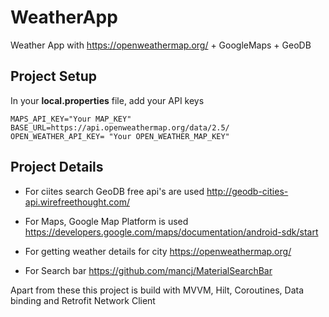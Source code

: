 # WeatherApp
Weather App with https://openweathermap.org/ + GoogleMaps + GeoDB

## Project Setup

In your **local.properties** file, add your API keys

```
MAPS_API_KEY="Your MAP_KEY"
BASE_URL=https://api.openweathermap.org/data/2.5/
OPEN_WEATHER_API_KEY= "Your OPEN_WEATHER_MAP_KEY"
```

## Project Details

- For ciites search GeoDB free api's are used
http://geodb-cities-api.wirefreethought.com/

- For Maps, Google Map Platform is used
https://developers.google.com/maps/documentation/android-sdk/start

- For getting weather details for city
https://openweathermap.org/ 

- For Search bar
https://github.com/mancj/MaterialSearchBar

Apart from these this project is build with MVVM, Hilt, Coroutines, Data binding and Retrofit Network Client
